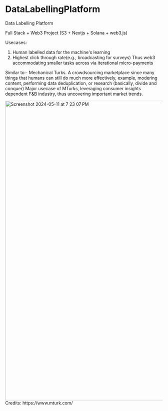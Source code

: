 # DataLabellingPlatform
Data Labelling Platform

Full Stack + Web3 Project
(S3 + Nextjs + Solana + web3.js)

Usecases:
1. Human labelled data for the machine's learning
2. Highest click through rate(e.g., broadcasting for surveys)
Thus web3 accommodating smaller tasks across via iterational micro-payments

Similar to:- Mechanical Turks. A crowdsourcing marketplace since many things that humans can still do much more effectively, example, modering content, performing data deduplication, or research (basically, divide and conquer)
Major usecase of MTurks, leveraging consumer insights dependent F&B industry, thus uncovering important market trends.

<img width="957" alt="Screenshot 2024-05-11 at 7 23 07 PM" src="https://github.com/zi78494umbcedu/DataLabellingPlatform/assets/125627136/b657b5f9-bf8a-43a0-9982-cf011c053835">
Credits: https://www.mturk.com/
